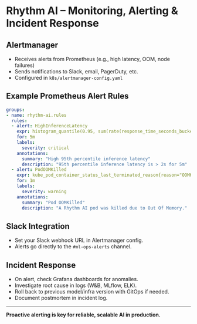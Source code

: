 # Rhythm AI – Monitoring, Alerting & Incident Response

## Alertmanager

- Receives alerts from Prometheus (e.g., high latency, OOM, node failures)
- Sends notifications to Slack, email, PagerDuty, etc.
- Configured in `k8s/alertmanager-config.yaml`

## Example Prometheus Alert Rules

```yaml
groups:
- name: rhythm-ai.rules
  rules:
  - alert: HighInferenceLatency
    expr: histogram_quantile(0.95, sum(rate(response_time_seconds_bucket{job="rhythm-ai-inference"}[5m])) by (le)) > 2
    for: 5m
    labels:
      severity: critical
    annotations:
      summary: "High 95th percentile inference latency"
      description: "95th percentile inference latency is > 2s for 5m"
  - alert: PodOOMKilled
    expr: kube_pod_container_status_last_terminated_reason{reason="OOMKilled"} > 0
    for: 1m
    labels:
      severity: warning
    annotations:
      summary: "Pod OOMKilled"
      description: "A Rhythm AI pod was killed due to Out Of Memory."
```

## Slack Integration

- Set your Slack webhook URL in Alertmanager config.
- Alerts go directly to the `#ml-ops-alerts` channel.

## Incident Response

- On alert, check Grafana dashboards for anomalies.
- Investigate root cause in logs (W&B, MLflow, ELK).
- Roll back to previous model/infra version with GitOps if needed.
- Document postmortem in incident log.

---

**Proactive alerting is key for reliable, scalable AI in production.**